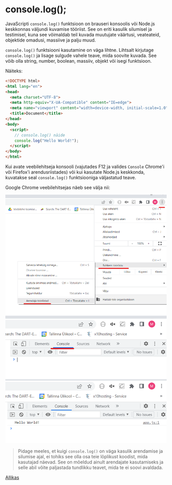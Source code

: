 # console.log();

JavaScripti `console.log()` funktsioon on brauseri konsoolis või Node.js keskkonnas väljundi kuvamise tööriist. See on eriti kasulik silumisel ja testimisel, kuna see võimaldab teil kuvada muutujate väärtusi, veateateid, objektide omadusi, massiive ja palju muud.

`console.log()` funktsiooni kasutamine on väga lihtne. Lihtsalt kirjutage `console.log()` ja lisage sulgude vahele teave, mida soovite kuvada. See võib olla string, number, boolean, massiiv, objekt või isegi funktsioon.

Näiteks:

```html
<!DOCTYPE html>
<html lang="en">
<head>
  <meta charset="UTF-8">
  <meta http-equiv="X-UA-Compatible" content="IE=edge">
  <meta name="viewport" content="width=device-width, initial-scale=1.0">
  <title>Document</title>
</head>
<body>
  <script>
    // console.log() näide
    console.log("Hello World!");
  </script>
</body>
</html>
```

Kui avate veebilehitseja konsooli (vajutades F12 ja valides `Console` Chrome'i või Firefox'i arendusriistades) või kui kasutate Node.js keskkonda, kuvatakse seal `console.log()` funktsiooniga väljastatud teave.

Google Chrome veebilehitsejas näeb see välja nii:

![Arendaja tööriistad](files/developerTools.png)
![Konsool](files/console.png)
![Väljund](files/output.png)


> Pidage meeles, et kuigi `console.log()` on väga kasulik arendamise ja silumise ajal, ei tohiks see olla osa teie lõplikust koodist, mida kasutajad näevad. See on mõeldud ainult arendajate kasutamiseks ja selle abil võite paljastada tundlikku teavet, mida te ei soovi avaldada.

[Allikas](https://developer.mozilla.org/en-US/docs/Web/API/console/log)